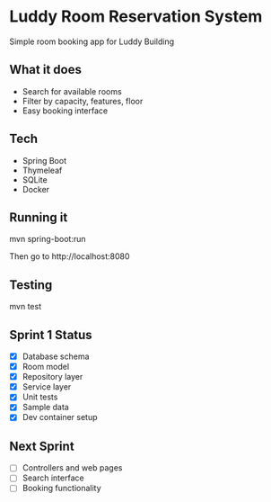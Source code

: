 ﻿# Luddy Room Reservation System

Simple room booking app for Luddy Building

## What it does
- Search for available rooms
- Filter by capacity, features, floor
- Easy booking interface

## Tech
- Spring Boot
- Thymeleaf
- SQLite
- Docker

## Running it
mvn spring-boot:run

Then go to http://localhost:8080

## Testing
mvn test

## Sprint 1 Status
- [x] Database schema
- [x] Room model
- [x] Repository layer
- [x] Service layer
- [x] Unit tests
- [x] Sample data
- [x] Dev container setup

## Next Sprint
- [ ] Controllers and web pages
- [ ] Search interface
- [ ] Booking functionality
